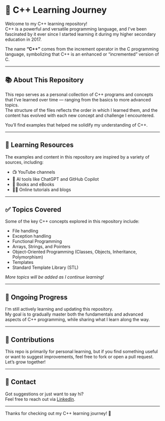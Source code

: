 # 🚀 C++ Learning Journey

Welcome to my C++ learning repository!  
C++ is a powerful and versatile programming language, and I've been fascinated by it ever since I started learning it during my higher secondary education in 2017.

The name **“C++”** comes from the increment operator in the C programming language, symbolizing that C++ is an enhanced or “incremented” version of C.

---

## 📚 About This Repository

This repo serves as a personal collection of C++ programs and concepts that I’ve learned over time — ranging from the basics to more advanced topics.  
The structure of the files reflects the order in which I learned them, and the content has evolved with each new concept and challenge I encountered.

You’ll find examples that helped me solidify my understanding of C++.

---

## 🧠 Learning Resources

The examples and content in this repository are inspired by a variety of sources, including:

- 📺 YouTube channels
- 🤖 AI tools like ChatGPT and GitHub Copilot
- 📘 Books and eBooks
- 🧑‍🏫 Online tutorials and blogs

---

## ✅ Topics Covered

Some of the key C++ concepts explored in this repository include:

- File handling
- Exception handling  
- Functional Programming
- Arrays, Strings, and Pointers  
- Object-Oriented Programming (Classes, Objects, Inheritance, Polymorphism)  
- Templates  
- Standard Template Library (STL)  

*More topics will be added as I continue learning!*

---

## 🔄 Ongoing Progress

I'm still actively learning and updating this repository.  
My goal is to gradually master both the fundamentals and advanced aspects of C++ programming, while sharing what I learn along the way.

---

## 🤝 Contributions

This repo is primarily for personal learning, but if you find something useful or want to suggest improvements, feel free to fork or open a pull request.  
Let’s grow together!

---

## 📩 Contact

Got suggestions or just want to say hi?  
Feel free to reach out via [LinkedIn](https://www.linkedin.com/in/robin-cr/).

---

Thanks for checking out my C++ learning journey! 🌟

